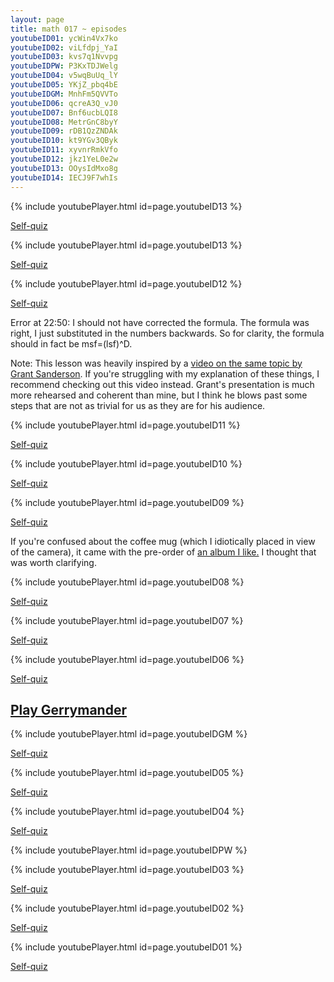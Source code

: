 ```yaml
---
layout: page
title: math 017 ~ episodes
youtubeID01: ycWin4Vx7ko
youtubeID02: viLfdpj_YaI
youtubeID03: kvs7q1Nvvpg
youtubeIDPW: P3KxTDJWelg
youtubeID04: v5wqBuUq_lY
youtubeID05: YKjZ_pbq4bE
youtubeIDGM: MnhFm5QVVTo
youtubeID06: qcreA3Q_vJ0
youtubeID07: Bnf6ucbLQI8
youtubeID08: MetrGnC8byY
youtubeID09: rDB1QzZNDAk
youtubeID10: kt9YGv3QByk
youtubeID11: xyvnrRmkVfo
youtubeID12: jkz1YeL0e2w
youtubeID13: OOysIdMxo8g
youtubeID14: IECJ9F7whIs
---
```

{% include youtubePlayer.html id=page.youtubeID13 %}

[Self-quiz](https://goo.gl/forms/tGaEVoM0Ca3QZMOA3)

{% include youtubePlayer.html id=page.youtubeID13 %}

[Self-quiz](https://goo.gl/forms/poWVDJhON2QikOTn1)

{% include youtubePlayer.html id=page.youtubeID12 %}

[Self-quiz](https://goo.gl/forms/5rHrMDM8yRsDtfX52)

Error at 22:50: I should not have corrected the formula. The formula was right, I just substituted in the numbers backwards. So for clarity, the formula should in fact be msf=(lsf)^D.

Note: This lesson was heavily inspired by a [video on the same topic by Grant Sanderson](https://youtu.be/gB9n2gHsHN4). If you're struggling with my explanation of these things, I recommend checking out this video instead. Grant's presentation is much more rehearsed and coherent than mine, but I think he blows past some steps that are not as trivial for us as they are for his audience.

{% include youtubePlayer.html id=page.youtubeID11 %}

[Self-quiz](https://goo.gl/forms/u1UrUnjh38RINVKS2)

{% include youtubePlayer.html id=page.youtubeID10 %}

[Self-quiz](https://goo.gl/forms/8MQmR3iSRYshkz5L2)

{% include youtubePlayer.html id=page.youtubeID09 %}

[Self-quiz](https://goo.gl/forms/ufbDLL0x3sDvm64W2)

If you're confused about the coffee mug (which I idiotically placed in view of the camera), it came with the pre-order of [an album I like.](https://en.wikipedia.org/wiki/All-Amerikkkan_Badass) I thought that was worth clarifying.

{% include youtubePlayer.html id=page.youtubeID08 %}

[Self-quiz](https://goo.gl/forms/M5P6JnLROZjS9ITl2)

{% include youtubePlayer.html id=page.youtubeID07 %}

[Self-quiz](https://goo.gl/forms/0t2prh3P75jM4D6d2)

{% include youtubePlayer.html id=page.youtubeID06 %}

[Self-quiz](https://goo.gl/forms/5IyBTvCKVq1qzPGv1)

## [Play Gerrymander](http://playgerrymander.com/game/)

{% include youtubePlayer.html id=page.youtubeIDGM %}

[Self-quiz](https://goo.gl/forms/pSZopkf4LA0BXjLH2)

{% include youtubePlayer.html id=page.youtubeID05 %}

[Self-quiz](https://goo.gl/forms/qVHDdIKRu1vy42FQ2)

{% include youtubePlayer.html id=page.youtubeID04 %}

[Self-quiz](https://goo.gl/forms/ikApr8ug2bTPYEnl1)

{% include youtubePlayer.html id=page.youtubeIDPW %}

{% include youtubePlayer.html id=page.youtubeID03 %}

[Self-quiz](https://docs.google.com/forms/d/e/1FAIpQLSfr0jLM-C8ijCaR2VvWui7kBK6gkHDi1TnF0T3cnOlZrxNIHg/viewform?usp=sf_link)

{% include youtubePlayer.html id=page.youtubeID02 %}

[Self-quiz](https://docs.google.com/forms/d/e/1FAIpQLSfDAN1-um9Bcutpy_mgJvt-lRWsx_cAQdmIv1-IvOFp_3GKew/viewform?usp=sf_link)

{% include youtubePlayer.html id=page.youtubeID01 %}

[Self-quiz](https://docs.google.com/forms/d/e/1FAIpQLScxIdpqQNVNfVedU0vyLt7DcPJYdsBwqks-CHih6LzDwkh8gw/viewform?usp=sf_link)

